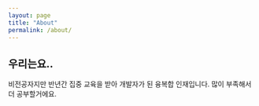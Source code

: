 ```yaml
---
layout: page
title: "About"
permalink: /about/
---
```


## 우리는요..
비전공자지만 반년간 집중 교육을 받아 개발자가 된 융복합 인재입니다.
많이 부족해서 더 공부할거에요.